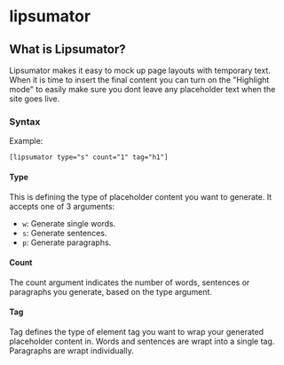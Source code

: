 # lipsumator

## What is Lipsumator?

Lipsumator makes it easy to mock up page layouts with temporary text. When it is time to insert the final content you can turn on the "Highlight mode" to easily make sure you dont leave any placeholder text when the site goes live.

### Syntax

Example:

```
[lipsumator type="s" count="1" tag="h1"]
```

#### Type

This is defining the type of placeholder content you want to generate. It accepts one of 3 arguments:

- `w`: Generate single words.
- `s`: Generate sentences.
- `p`: Generate paragraphs.

#### Count

The count argument indicates the number of words, sentences or paragraphs you generate, based on the type argument.

#### Tag

Tag defines the type of element tag you want to wrap your generated placeholder content in. Words and sentences are wrapt into a single tag. Paragraphs are wrapt individually.
